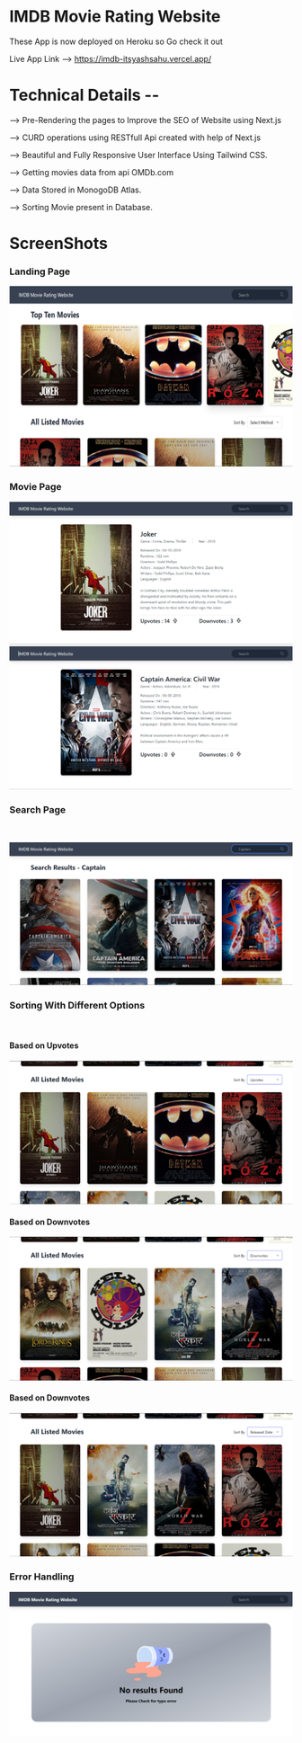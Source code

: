 
<h1>IMDB Movie Rating Website</h1>

These App is now deployed on Heroku so Go check it out

Live App Link --> https://imdb-itsyashsahu.vercel.app/



<h1>Technical Details -- </h1>

--> Pre-Rendering the pages to Improve the SEO of Website using Next.js

--> CURD operations using RESTfull Api created with help of Next.js

--> Beautiful and Fully Responsive User Interface Using Tailwind CSS.

--> Getting movies data from api OMDb.com

--> Data Stored in MonogoDB Atlas.

--> Sorting Movie present in Database.



<h1>ScreenShots</h1>

<h3>Landing Page</h3>

![First Glance](screenshots/Screenshot_1.jpg "First Glance of the web-app")

<h3>Movie Page</h3>

![Movie page](screenshots/Screenshot_2.jpg "Movie Details page of the web-app")
![Movie page](screenshots/Screenshot_7.jpg "Movie Details page of the web-app")

<h3>Search Page</h3>
<br/>

![Search page](screenshots/Screenshot_6.jpg "Search Movie page of the web-app")

<h3>Sorting With Different Options</h3>
<br/>

<h4>Based on Upvotes</h4>

![Sorting](screenshots/Screenshot_3.jpg "Sorting movies of the web-app")

<h4>Based on Downvotes</h4>

![Sorting](screenshots/Screenshot_4.jpg "Sorting movies of the web-app")

<h4>Based on Downvotes</h4>

![Sorting](screenshots/Screenshot_5.jpg "Sorting movies of the web-app")


<h3>Error Handling</h3>

![Error Handling](screenshots/Screenshot_8.jpg "Error Handling of the web-app")

